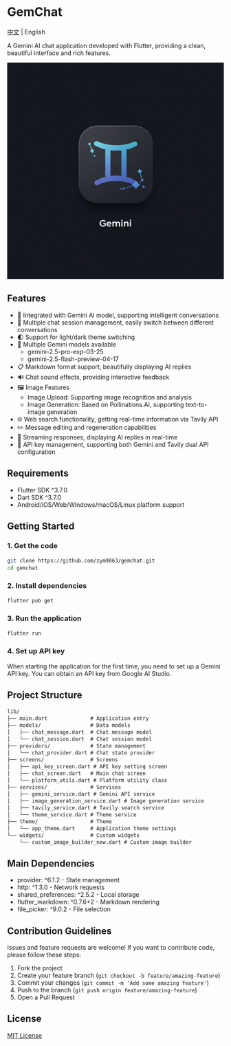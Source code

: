 # GemChat

[中文](README.md) | English

A Gemini AI chat application developed with Flutter, providing a clean, beautiful interface and rich features.

![GemChat App Icon](assets/image_fx_.jpg)

## Features

- 🤖 Integrated with Gemini AI model, supporting intelligent conversations
- 💬 Multiple chat session management, easily switch between different conversations
- 🌓 Support for light/dark theme switching
- 🔄 Multiple Gemini models available
  - gemini-2.5-pro-exp-03-25
  - gemini-2.5-flash-preview-04-17
- 📋 Markdown format support, beautifully displaying AI replies
- 🔊 Chat sound effects, providing interactive feedback
- 🖼️ Image Features
  - Image Upload: Supporting image recognition and analysis
  - Image Generation: Based on Pollinations.AI, supporting text-to-image generation
- 🌐 Web search functionality, getting real-time information via Tavily API
- ✏️ Message editing and regeneration capabilities
- 🔄 Streaming responses, displaying AI replies in real-time
- 🔑 API key management, supporting both Gemini and Tavily dual API configuration

## Requirements

- Flutter SDK ^3.7.0
- Dart SDK ^3.7.0
- Android/iOS/Web/Windows/macOS/Linux platform support

## Getting Started

### 1. Get the code

```bash
git clone https://github.com/zym9863/gemchat.git
cd gemchat
```

### 2. Install dependencies

```bash
flutter pub get
```

### 3. Run the application

```bash
flutter run
```

### 4. Set up API key

When starting the application for the first time, you need to set up a Gemini API key. You can obtain an API key from Google AI Studio.

## Project Structure

```
lib/
├── main.dart              # Application entry
├── models/                # Data models
│   ├── chat_message.dart  # Chat message model
│   └── chat_session.dart  # Chat session model
├── providers/             # State management
│   └── chat_provider.dart # Chat state provider
├── screens/               # Screens
│   ├── api_key_screen.dart # API key setting screen
│   ├── chat_screen.dart   # Main chat screen
│   └── platform_utils.dart # Platform utility class
├── services/              # Services
│   ├── gemini_service.dart # Gemini API service
│   ├── image_generation_service.dart # Image generation service
│   ├── tavily_service.dart # Tavily search service
│   └── theme_service.dart # Theme service
├── theme/                 # Theme
│   └── app_theme.dart     # Application theme settings
└── widgets/               # Custom widgets
    └── custom_image_builder_new.dart # Custom image builder
```

## Main Dependencies

- provider: ^6.1.2 - State management
- http: ^1.3.0 - Network requests
- shared_preferences: ^2.5.2 - Local storage
- flutter_markdown: ^0.7.6+2 - Markdown rendering
- file_picker: ^9.0.2 - File selection

## Contribution Guidelines

Issues and feature requests are welcome! If you want to contribute code, please follow these steps:

1. Fork the project
2. Create your feature branch (`git checkout -b feature/amazing-feature`)
3. Commit your changes (`git commit -m 'Add some amazing feature'`)
4. Push to the branch (`git push origin feature/amazing-feature`)
5. Open a Pull Request

## License

[MIT License](LICENSE)
